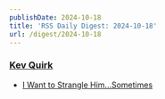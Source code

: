 ```yaml
---
publishDate: 2024-10-18
title: 'RSS Daily Digest: 2024-10-18'
url: /digest/2024-10-18
---
```


### [Kev Quirk](https://kevquirk.com/)

  * [I Want to Strangle Him...Sometimes](https://kevquirk.com/blog/i-want-to-strangle-him-sometimes)
  
